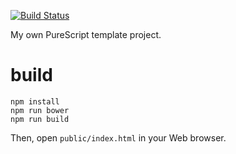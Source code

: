 [![Build Status](https://travis-ci.org/aratama/bootstrap.purs.svg?branch=master)](https://travis-ci.org/aratama/bootstrap.purs)

My own PureScript template project.

# build

```
npm install
npm run bower
npm run build
```

Then, open `public/index.html` in your Web browser.